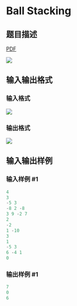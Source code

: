 # Ball Stacking

## 题目描述

[problemUrl]: https://uva.onlinejudge.org/index.php?option=com_onlinejudge&Itemid=8&category=278&page=show_problem&problem=3779

[PDF](https://uva.onlinejudge.org/external/123/p12357.pdf)

![](https://cdn.luogu.com.cn/upload/vjudge_pic/UVA12357/bb5aaa6df2367724f8bd2e23bb150788a112c559.png)

## 输入输出格式

### 输入格式

![](https://cdn.luogu.com.cn/upload/vjudge_pic/UVA12357/3b02d1bdd8f5a21b0aa39f7466cf57dc5be1007c.png)

### 输出格式

![](https://cdn.luogu.com.cn/upload/vjudge_pic/UVA12357/0852ee2211d92afa341a4b7f0d613a0111a711a8.png)

## 输入输出样例

### 输入样例 #1

```cpp
4
3
-5 3
-8 2 -8
3 9 -2 7
2
-2
1 -10
3
1
-5 3
6 -4 1
0
```


### 输出样例 #1

```cpp
7
0
6
```


